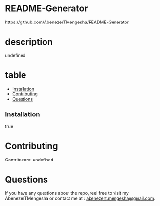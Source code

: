 # README-Generator

https://github.com/AbenezerTMengesha/README-Generator
# description
undefined

# table

* [Installation](#installation)
* [Contributing](#contribut)
* [Questions](#questions)

## Installation
true


# Contributing
​Contributors: undefined

# Questions
If you have any questions about the repo, feel free to visit my AbenezerTMengesha or contact me at : abenezert.mengesha@gmail.com.

